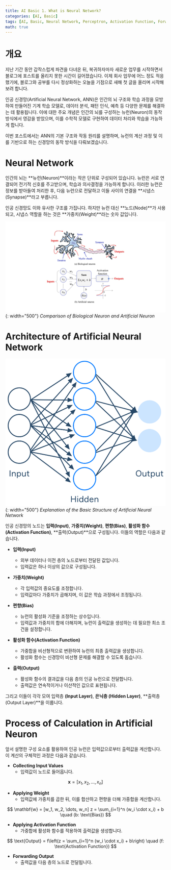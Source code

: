```yaml
---
title: AI Basic 1. What is Neural Network?
categories: [AI, Basic]
tags: [AI, Basic, Neural Network, Perceptron, Activation Function, Forward Propagation]
math: true
---
```


# 개요

지난 기간 동안 갑작스럽게 파견을 다녀온 뒤, 복귀하자마자 새로운 업무를 시작하면서 블로그에 포스트를 올리지 못한 시간이 길어졌습니다. 이제 회사 업무에 어느 정도 적응했기에, 블로그와 공부를 다시 정상화하는 오늘을 기점으로 새해 첫 글을 올리며 시작해 보려 합니다.

인공 신경망(Artificial Neural Network, ANN)은 인간의 뇌 구조와 학습 과정을 모방하여 만들어진 기계 학습 모델로, 데이터 분석, 패턴 인식, 예측 등 다양한 문제를 해결하는 데 활용됩니다. 이에 대한 주요 개념은 인간의 뇌를 구성하는 뉴런(Neuron)의 동작 방식에서 영감을 받았으며, 이를 수학적 모델로 구현하여 데이터 처리와 학습을 가능하게 합니다.

이번 포스트에서는 ANN의 기본 구조와 작동 원리를 설명하며, 뉴런의 계산 과정 및 이를 기반으로 하는 신경망의 동작 방식을 다뤄보겠습니다.

# Neural Network

인간의 뇌는 **뉴런(Neuron)**이라는 작은 단위로 구성되어 있습니다. 뉴런은 서로 연결되어 전기적 신호를 주고받으며, 학습과 의사결정을 가능하게 합니다. 이러한 뉴런은 정보를 받아들여 처리한 후, 다음 뉴런으로 전달하고 이들 사이의 연결을 **시냅스(Synapse)**라고 부릅니다.

인공 신경망도 이와 유사한 구조를 가집니다. 하지만 뉴런 대신 **노드(Node)**가 사용되고, 시냅스 역할을 하는 것은 **가중치(Weight)**라는 숫자 값입니다.

![Neural Network](./assets/img/AI-Basic/Neural_Network.png){: width="500"}
_Comparison of Biological Neuron and Artificial Neuron_

# Architecture of Artificial Neural Network

![Architecture of Artificial Neural Network](./assets/img/AI-Basic/Architecture_of_Artificial_Neural_Network.png){: width="500"}
_Explanation of the Basic Structure of Artificial Neural Network_

인공 신경망의 노드는 **입력(Input)**, **가중치(Weight)**, **편향(Bias)**, **활성화 함수(Activation Function)**, **출력(Output)**으로 구성됩니다. 이들의 역할은 다음과 같습니다.

- **입력(Input)**
    - 외부 데이터나 이전 층의 노드로부터 전달된 값입니다.
    - 입력값은 하나 이상의 값으로 구성됩니다.

- **가중치(Weight)**
    - 각 입력값의 중요도를 조정합니다.
    - 입력값마다 가중치가 곱해지며, 이 값은 학습 과정에서 조정됩니다.

- **편향(Bias)**
    - 뉴런의 활성화 기준을 조정하는 상수입니다.
    - 입력값과 가중치의 합에 더해지며, 뉴런이 출력값을 생성하는 데 필요한 최소 조건을 설정합니다.

- **활성화 함수(Activation Function)**
    - 가중합을 비선형적으로 변환하여 뉴런의 최종 출력값을 생성합니다.
    - 활성화 함수는 신경망이 비선형 문제를 해결할 수 있도록 돕습니다.

- **출력(Output)**
    - 활성화 함수의 결과값을 다음 층의 인공 뉴런으로 전달합니다.
    - 출력값은 연속적이거나 이산적인 값으로 표현됩니다.

그리고 이들이 각각 모여 입력층 **(Input Layer)**, **은닉층 (Hidden Layer)**, **출력층 (Output Layer)**을 이룹니다.

# Process of Calculation in Artificial Neuron

앞서 설명한 구성 요소를 활용하여 인공 뉴런은 입력값으로부터 출력값을 계산합니다. 이 계산의 구체적인 과정은 다음과 같습니다.

- **Collecting Input Values**
    - 입력값이 노드로 들어옵니다.

$$
\mathbf{x} = [x_1, x_2, \dots, x_n]
$$

- **Applying Weight**
    - 입력값에 가중치를 곱한 뒤, 이를 합산하고 편향을 더해 가중합을 계산합니다.

$$
\mathbf{w} = [w_1, w_2, \dots, w_n]
z = \sum_{i=1}^n (w_i \cdot x_i) + b \quad (b: \text{Bias})
$$

- **Applying Activation Function**
    - 가중합에 활성화 함수를 적용하여 출력값을 생성합니다.

$$
\text{Output} = f\left(z = \sum_{i=1}^n (w_i \cdot x_i) + b\right) \quad (f: \text{Activation Function})
$$

- **Forwarding Output**
    - 출력값을 다음 층의 노드로 전달됩니다.